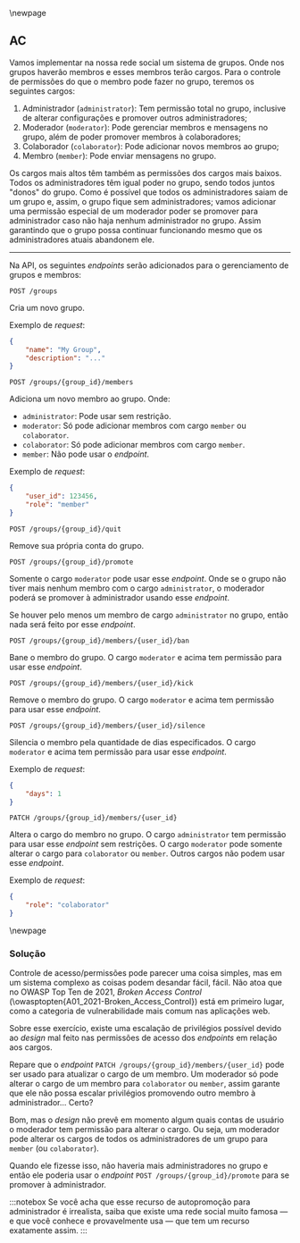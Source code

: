 \newpage
## AC

Vamos implementar na nossa rede social um sistema de grupos. Onde nos grupos haverão membros
e esses membros terão cargos. Para o controle de permissões do que o membro pode fazer no
grupo, teremos os seguintes cargos:

1. Administrador (`administrator`): Tem permissão total no grupo, inclusive de alterar
   configurações e promover outros administradores;
2. Moderador (`moderator`): Pode gerenciar membros e mensagens no grupo, além de poder promover
   membros à colaboradores;
3. Colaborador (`colaborator`): Pode adicionar novos membros ao grupo;
4. Membro (`member`): Pode enviar mensagens no grupo.

Os cargos mais altos têm também as permissões dos cargos mais baixos. Todos os administradores
têm igual poder no grupo, sendo todos juntos "donos" do grupo. Como é possível que todos os
administradores saiam de um grupo e, assim, o grupo fique sem administradores; vamos adicionar
uma permissão especial de um moderador poder se promover para administrador caso não haja
nenhum administrador no grupo. Assim garantindo que o grupo possa continuar funcionando
mesmo que os administradores atuais abandonem ele.

---

Na API, os seguintes *endpoints* serão adicionados para o gerenciamento de grupos e membros:

`POST /groups`

Cria um novo grupo.

Exemplo de *request*:

```json
{
    "name": "My Group",
    "description": "..."
}
```

`POST /groups/{group_id}/members`

Adiciona um novo membro ao grupo. Onde:

- `administrator`: Pode usar sem restrição.
- `moderator`: Só pode adicionar membros com cargo `member` ou `colaborator`.
- `colaborator`: Só pode adicionar membros com cargo `member`.
- `member`: Não pode usar o *endpoint*.

Exemplo de *request*:

```json
{
    "user_id": 123456,
    "role": "member"
}
```

`POST /groups/{group_id}/quit`

Remove sua própria conta do grupo.

`POST /groups/{group_id}/promote`

Somente o cargo `moderator` pode usar esse *endpoint*. Onde se o grupo não tiver mais nenhum
membro com o cargo `administrator`, o moderador poderá se promover à administrador usando
esse *endpoint*.

Se houver pelo menos um membro de cargo `administrator` no grupo, então nada será feito por
esse *endpoint*.

`POST /groups/{group_id}/members/{user_id}/ban`

Bane o membro do grupo. O cargo `moderator` e acima tem permissão para usar esse *endpoint*.

`POST /groups/{group_id}/members/{user_id}/kick`

Remove o membro do grupo. O cargo `moderator` e acima tem permissão para usar esse *endpoint*.

`POST /groups/{group_id}/members/{user_id}/silence`

Silencia o membro pela quantidade de dias especificados. O cargo `moderator` e acima tem permissão
para usar esse *endpoint*.

Exemplo de *request*:

```json
{
    "days": 1
}
```

`PATCH /groups/{group_id}/members/{user_id}`

Altera o cargo do membro no grupo. O cargo `administrator` tem permissão para usar esse *endpoint*
sem restrições. O cargo `moderator` pode somente alterar o cargo para `colaborator` ou `member`.
Outros cargos não podem usar esse *endpoint*.

Exemplo de *request*:

```json
{
    "role": "colaborator"
}
```


\newpage
### Solução

Controle de acesso/permissões pode parecer uma coisa simples, mas em um sistema complexo as coisas
podem desandar fácil, fácil. Não atoa que no OWASP Top Ten de 2021, *Broken Access Control*
(\owasptopten{A01_2021-Broken_Access_Control}) está em primeiro lugar, como a categoria de
vulnerabilidade mais comum nas aplicações web.

Sobre esse exercício, existe uma escalação de privilégios possível devido ao *design* mal feito
nas permissões de acesso dos *endpoints* em relação aos cargos.

Repare que o *endpoint* `PATCH /groups/{group_id}/members/{user_id}` pode ser usado para atualizar
o cargo de um membro. Um moderador só pode alterar o cargo de um membro para `colaborator` ou
`member`, assim garante que ele não possa escalar privilégios promovendo outro membro à
administrador... Certo?

Bom, mas o *design* não prevê em momento algum quais contas de usuário o moderador tem permissão
para alterar o cargo. Ou seja, um moderador pode alterar os cargos de todos os administradores
de um grupo para `member` (ou `colaborator`).

Quando ele fizesse isso, não haveria mais administradores no grupo e então ele poderia usar o
*endpoint* `POST /groups/{group_id}/promote` para se promover à administrador.

:::notebox
Se você acha que esse recurso de autopromoção para administrador é irrealista, saiba que existe
uma rede social muito famosa — e que você conhece e provavelmente usa — que tem um recurso
exatamente assim.
:::
